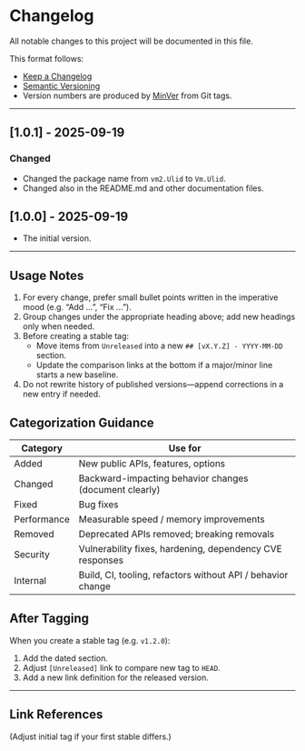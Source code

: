 ﻿# Changelog

All notable changes to this project will be documented in this file.

This format follows:
- [Keep a Changelog](https://keepachangelog.com/en/1.1.0/)
- [Semantic Versioning](https://semver.org/)
- Version numbers are produced by [MinVer](./ReleaseProcess.md) from Git tags.

<!--
## [Unreleased]

### Added
- (add new features here)

### Changed
- (add behavior changes here)

### Fixed
- (add bug fixes here)

### Performance
- (add performance improvements here)

### Removed
- (add removed/obsolete items here)

### Security
- (add security-related changes here)

### Internal
- (tooling, infrastructure, build pipeline changes)
-->

---

## [1.0.1] - 2025-09-19

### Changed
- Changed the package name from `vm2.Ulid` to `Vm.Ulid`.
- Changed also in the README.md and other documentation files.

## [1.0.0] - 2025-09-19

- The initial version.

---

## Usage Notes

1. For every change, prefer small bullet points written in the imperative mood (e.g. “Add …”, “Fix …”).
2. Group changes under the appropriate heading above; add new headings only when needed.
3. Before creating a stable tag:
   - Move items from `Unreleased` into a new `## [vX.Y.Z] - YYYY-MM-DD` section.
   - Update the comparison links at the bottom if a major/minor line starts a new baseline.
4. Do not rewrite history of published versions—append corrections in a new entry if needed.

## Categorization Guidance

| Category     | Use for                                                            |
|--------------|--------------------------------------------------------------------|
| Added        | New public APIs, features, options                                 |
| Changed      | Backward-impacting behavior changes (document clearly)             |
| Fixed        | Bug fixes                                                          |
| Performance  | Measurable speed / memory improvements                             |
| Removed      | Deprecated APIs removed; breaking removals                         |
| Security     | Vulnerability fixes, hardening, dependency CVE responses           |
| Internal     | Build, CI, tooling, refactors without API / behavior change        |

## After Tagging

When you create a stable tag (e.g. `v1.2.0`):
1. Add the dated section.
2. Adjust `[Unreleased]` link to compare new tag to `HEAD`.
3. Add a new link definition for the released version.

---

## Link References

(Adjust initial tag if your first stable differs.)

[Unreleased]: https://github.com/vmelamed/vm2.Ulid/compare/v0.1.0...HEAD
[v0.1.0]: https://github.com/vmelamed/vm2.Ulid/releases/tag/v0.1.0
